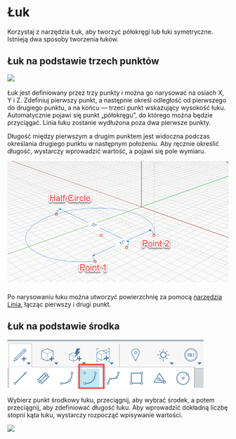 # Łuk

Korzystaj z narzędzia Łuk, aby tworzyć półokręgi lub łuki symetryczne. Istnieją dwa sposoby tworzenia łuków.

## Łuk na podstawie trzech punktów

![](../.gitbook/assets/arc\_three\_pts.png)

Łuk jest definiowany przez trzy punkty i można go narysować na osiach X, Y i Z. Zdefiniuj pierwszy punkt, a następnie określ odległość od pierwszego do drugiego punktu, a na końcu — trzeci punkt wskazujący wysokość łuku. Automatycznie pojawi się punkt „półokręgu”, do którego można będzie przyciągać. Linia łuku zostanie wydłużona poza dwa pierwsze punkty.

Długość między pierwszym a drugim punktem jest widoczna podczas określania drugiego punktu w następnym położeniu. Aby ręcznie określić długość, wystarczy wprowadzić wartość, a pojawi się pole wymiaru.

![](../.gitbook/assets/arc-by-three-pts.png)

Po narysowaniu łuku można utworzyć powierzchnię za pomocą [narzędzia Linia](line-tool.md), łącząc pierwszy i drugi punkt.

## Łuk na podstawie środka

![](<../.gitbook/assets/arc-by-center (1).png>)

Wybierz punkt środkowy łuku, przeciągnij, aby wybrać środek, a potem przeciągnij, aby zdefiniować długość łuku. Aby wprowadzić dokładną liczbę stopni kąta łuku, wystarczy rozpocząć wpisywanie wartości.

![](../.gitbook/assets/arc\_circle\_demo.gif)
